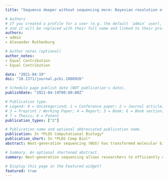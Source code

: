 ```yaml
---
title: "Sequence deeper without sequencing more: Bayesian resolution of ambiguously mapped reads"

# Authors
# If you created a profile for a user (e.g. the default `admin` user), write the username (folder name) here 
# and it will be replaced with their full name and linked to their profile.
authors:
- admin
- Alexander Ruthenburg

# Author notes (optional)
author_notes:
- Equal Contribution
- Equal Contribution

date: "2021-04-19"
doi: "10.1371/journal.pcbi.1008926"

# Schedule page publish date (NOT publication's date).
publishDate: "2021-04-19T00:00:00Z"

# Publication type.
# Legend: 0 = Uncategorized; 1 = Conference paper; 2 = Journal article;
# 3 = Preprint / Working Paper; 4 = Report; 5 = Book; 6 = Book section;
# 7 = Thesis; 8 = Patent
publication_types: ["2"]

# Publication name and optional abbreviated publication name.
publication: In *PLOS Computational Biology*
publication_short: In *PLOS Comp Biol*
abstract: Next-generation sequencing (NGS) has transformed molecular biology and contributed to many seminal insights into genomic regulation and function. Apart from whole-genome sequencing, an NGS workflow involves alignment of the sequencing reads to the genome of study, after which the resulting alignments can be used for downstream analyses. However, alignment is complicated by the repetitive sequences; many reads align to more than one genomic locus, with 15–30% of the genome not being uniquely mappable by short-read NGS. This problem is typically addressed by discarding reads that do not uniquely map to the genome, but this practice can lead to systematic distortion of the data. Previous studies that developed methods for handling ambiguously mapped reads were often of limited applicability or were computationally intensive, hindering their broader usage. In this work, we present SmartMap: an algorithm that augments industry-standard aligners to enable usage of ambiguously mapped reads by assigning weights to each alignment with Bayesian analysis of the read distribution and alignment quality. SmartMap is computationally efficient, utilizing far fewer weighting iterations than previously thought necessary to process alignments and, as such, analyzing more than a billion alignments of NGS reads in approximately one hour on a desktop PC. By applying SmartMap to peak-type NGS data, including MNase-seq, ChIP-seq, and ATAC-seq in three organisms, we can increase read depth by up to 53% and increase the mapped proportion of the genome by up to 18% compared to analyses utilizing only uniquely mapped reads. We further show that SmartMap enables the analysis of more than 140,000 repetitive elements that could not be analyzed by traditional ChIP-seq workflows, and we utilize this method to gain insight into the epigenetic regulation of different classes of repetitive elements. These data emphasize both the dangers of discarding ambiguously mapped reads and their power for driving biological discovery.

# Summary. An optional shortened abstract.
summary: Next-generation sequencing allows researchers to efficiently determine the sequences of hundreds of millions of short DNA fragments from an experiment. Many experiments use next-generation sequencing to count nucleic acid molecules in a population by sequencing small fragments of them and assigning them to different genomic features. To find the origins of those fragments, the corresponding sequences are aligned to the genome; these alignments can then be used in downstream analyses. However, this alignment process is complicated by the fact that the genome has many highly similar and repetitive sequences, making it difficult or impossible to unambiguously assign some sequences to a single genomic location. The common “solution” to this problem is to discard those sequencing reads that do not align to a single site; however, this can lead to significant biases and will hide an important part of the genome. To address this problem, we have developed SmartMap, which serves to process and appropriately weight the alignments of reads that map to more than one genomic location. This enables us to examine many genomic regions that were previously “invisible” to analysis and helps us draw new insights into the regulation and function of repetitive elements of the genome.

# Display this page in the Featured widget?
featured: true
---
```

